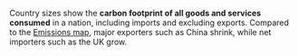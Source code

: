 Country sizes show the **carbon footprint of all goods and services consumed** in a nation, including imports and excluding exports. Compared to the [Emissions map](#Emissions), major exporters such as China shrink, while net importers such as the UK grow.
